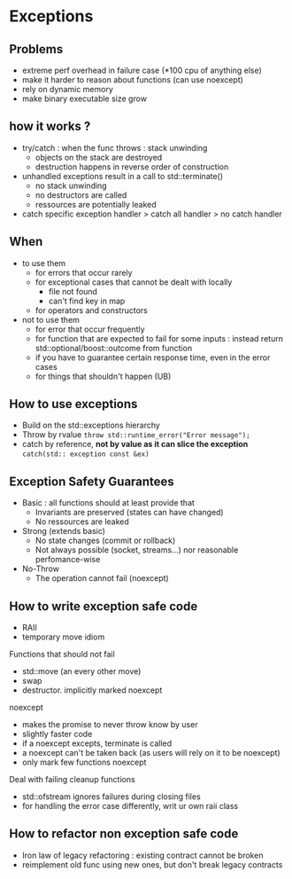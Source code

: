 # Exceptions

## Problems
- extreme perf overhead in failure case (*100 cpu of anything else)
- make it harder to reason about functions (can use noexcept)
- rely on dynamic memory
- make binary executable size grow

## how it works ?
- try/catch : when the func throws : stack unwinding
  - objects on the stack are destroyed
  - destruction happens in reverse order of construction
- unhandled exceptions result in a call to std::terminate()
  - no stack unwinding
  - no destructors are called
  - ressources are potentially leaked
- catch specific exception handler > catch all handler > no catch handler

## When
- to use them
  - for errors that occur rarely
  - for exceptional cases that cannot be dealt with locally
    - file not found
    - can't find key in map
  - for operators and constructors
- not to use them
  - for error that occur frequently
  - for function that are expected to fail for some inputs : instead return std::optional/boost::outcome from function
  - if you have to guarantee certain response time, even in the error cases
  - for things that shouldn't happen (UB)

## How to use exceptions
- Build on the std::exceptions hierarchy
- Throw by rvalue `throw std::runtime_error("Error message");`
- catch by reference, **not by value as it can slice the exception** `catch(std:: exception const &ex)`

## Exception Safety Guarantees
- Basic : all functions should at least provide that
  - Invariants are preserved (states can have changed)
  - No ressources are leaked
- Strong (extends basic)
  - No state changes (commit or rollback)
  - Not always possible (socket, streams...) nor reasonable perfomance-wise
- No-Throw
  - The operation cannot fail (noexcept)

## How to write exception safe code
- RAII
- temporary move idiom

Functions that should not fail
- std::move (an every other move)
- swap
- destructor. implicitly marked noexcept

noexcept
- makes the promise to never throw know by user
- slightly faster code
- if a noexcept excepts, terminate is called
- a noexcept can't be taken back (as users will rely on it to be noexcept)
- only mark few functions noexcept

Deal with failing cleanup functions
- std::ofstream ignores failures during closing files
- for handling the error case differently, writ ur own raii class

## How to refactor non exception safe code
- Iron law of legacy refactoring : existing contract cannot be broken
- reimplement old func using new ones, but don't break legacy contracts 